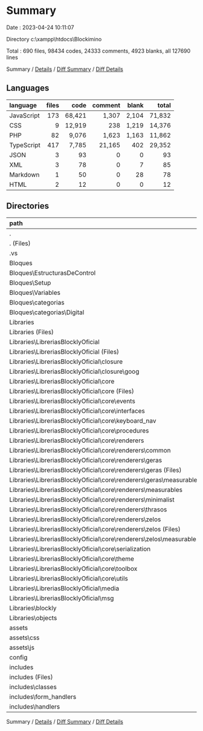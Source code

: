 # Summary

Date : 2023-04-24 10:11:07

Directory c:\\xampp\\htdocs\\Blockimino

Total : 690 files,  98434 codes, 24333 comments, 4923 blanks, all 127690 lines

Summary / [Details](details.md) / [Diff Summary](diff.md) / [Diff Details](diff-details.md)

## Languages
| language | files | code | comment | blank | total |
| :--- | ---: | ---: | ---: | ---: | ---: |
| JavaScript | 173 | 68,421 | 1,307 | 2,104 | 71,832 |
| CSS | 9 | 12,919 | 238 | 1,219 | 14,376 |
| PHP | 82 | 9,076 | 1,623 | 1,163 | 11,862 |
| TypeScript | 417 | 7,785 | 21,165 | 402 | 29,352 |
| JSON | 3 | 93 | 0 | 0 | 93 |
| XML | 3 | 78 | 0 | 7 | 85 |
| Markdown | 1 | 50 | 0 | 28 | 78 |
| HTML | 2 | 12 | 0 | 0 | 12 |

## Directories
| path | files | code | comment | blank | total |
| :--- | ---: | ---: | ---: | ---: | ---: |
| . | 690 | 98,434 | 24,333 | 4,923 | 127,690 |
| . (Files) | 47 | 4,859 | 736 | 611 | 6,206 |
| .vs | 2 | 16 | 0 | 0 | 16 |
| Bloques | 14 | 427 | 101 | 79 | 607 |
| Bloques\\EstructurasDeControl | 4 | 122 | 62 | 23 | 207 |
| Bloques\\Setup | 1 | 13 | 10 | 3 | 26 |
| Bloques\\Variables | 6 | 206 | 23 | 45 | 274 |
| Bloques\\categorias | 3 | 86 | 6 | 8 | 100 |
| Bloques\\categorias\\Digital | 3 | 86 | 6 | 8 | 100 |
| Libraries | 582 | 70,671 | 21,722 | 1,273 | 93,666 |
| Libraries (Files) | 14 | 552 | 103 | 110 | 765 |
| Libraries\\LibreriasBlocklyOficial | 564 | 67,552 | 21,599 | 1,142 | 90,293 |
| Libraries\\LibreriasBlocklyOficial (Files) | 30 | 6,336 | 228 | 135 | 6,699 |
| Libraries\\LibreriasBlocklyOficial\\closure | 3 | 5 | 42 | 0 | 47 |
| Libraries\\LibreriasBlocklyOficial\\closure\\goog | 3 | 5 | 42 | 0 | 47 |
| Libraries\\LibreriasBlocklyOficial\\core | 280 | 7,203 | 20,434 | 0 | 27,637 |
| Libraries\\LibreriasBlocklyOficial\\core (Files) | 100 | 3,762 | 12,161 | 0 | 15,923 |
| Libraries\\LibreriasBlocklyOficial\\core\\events | 39 | 837 | 1,518 | 0 | 2,355 |
| Libraries\\LibreriasBlocklyOficial\\core\\interfaces | 33 | 267 | 1,064 | 0 | 1,331 |
| Libraries\\LibreriasBlocklyOficial\\core\\keyboard_nav | 5 | 104 | 395 | 0 | 499 |
| Libraries\\LibreriasBlocklyOficial\\core\\procedures | 4 | 61 | 124 | 0 | 185 |
| Libraries\\LibreriasBlocklyOficial\\core\\renderers | 61 | 1,317 | 2,940 | 0 | 4,257 |
| Libraries\\LibreriasBlocklyOficial\\core\\renderers\\common | 10 | 521 | 1,328 | 0 | 1,849 |
| Libraries\\LibreriasBlocklyOficial\\core\\renderers\\geras | 10 | 204 | 328 | 0 | 532 |
| Libraries\\LibreriasBlocklyOficial\\core\\renderers\\geras (Files) | 8 | 188 | 294 | 0 | 482 |
| Libraries\\LibreriasBlocklyOficial\\core\\renderers\\geras\\measurables | 2 | 16 | 34 | 0 | 50 |
| Libraries\\LibreriasBlocklyOficial\\core\\renderers\\measurables | 22 | 272 | 751 | 0 | 1,023 |
| Libraries\\LibreriasBlocklyOficial\\core\\renderers\\minimalist | 5 | 35 | 91 | 0 | 126 |
| Libraries\\LibreriasBlocklyOficial\\core\\renderers\\thrasos | 3 | 25 | 49 | 0 | 74 |
| Libraries\\LibreriasBlocklyOficial\\core\\renderers\\zelos | 11 | 260 | 393 | 0 | 653 |
| Libraries\\LibreriasBlocklyOficial\\core\\renderers\\zelos (Files) | 7 | 228 | 318 | 0 | 546 |
| Libraries\\LibreriasBlocklyOficial\\core\\renderers\\zelos\\measurables | 4 | 32 | 75 | 0 | 107 |
| Libraries\\LibreriasBlocklyOficial\\core\\serialization | 7 | 141 | 306 | 0 | 447 |
| Libraries\\LibreriasBlocklyOficial\\core\\theme | 3 | 7 | 29 | 0 | 36 |
| Libraries\\LibreriasBlocklyOficial\\core\\toolbox | 5 | 246 | 656 | 0 | 902 |
| Libraries\\LibreriasBlocklyOficial\\core\\utils | 23 | 461 | 1,241 | 0 | 1,702 |
| Libraries\\LibreriasBlocklyOficial\\media | 2 | 69 | 0 | 7 | 76 |
| Libraries\\LibreriasBlocklyOficial\\msg | 249 | 53,939 | 895 | 1,000 | 55,834 |
| Libraries\\blockly | 2 | 2,558 | 20 | 19 | 2,597 |
| Libraries\\objects | 2 | 9 | 0 | 2 | 11 |
| assets | 9 | 18,207 | 876 | 2,395 | 21,478 |
| assets\\css | 4 | 12,600 | 154 | 1,145 | 13,899 |
| assets\\js | 5 | 5,607 | 722 | 1,250 | 7,579 |
| config | 1 | 16 | 22 | 9 | 47 |
| includes | 35 | 4,238 | 876 | 556 | 5,670 |
| includes (Files) | 1 | 211 | 43 | 40 | 294 |
| includes\\classes | 5 | 2,876 | 612 | 312 | 3,800 |
| includes\\form_handlers | 12 | 523 | 157 | 120 | 800 |
| includes\\handlers | 17 | 628 | 64 | 84 | 776 |

Summary / [Details](details.md) / [Diff Summary](diff.md) / [Diff Details](diff-details.md)